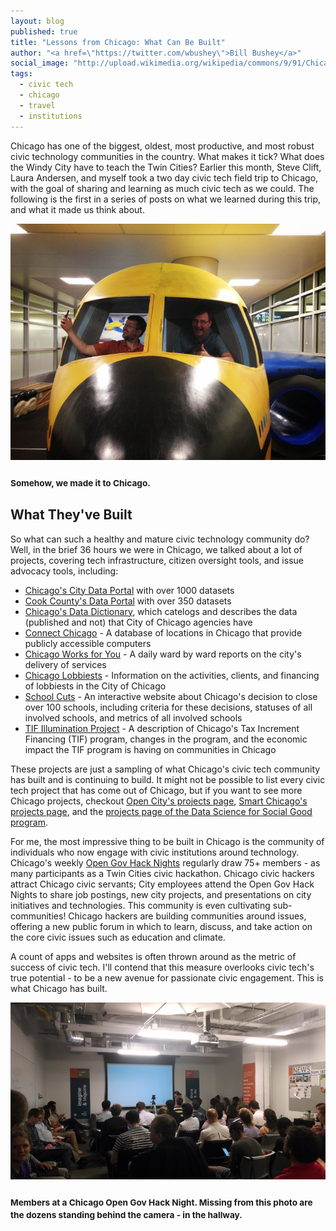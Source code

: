 ```yaml
---
layout: blog
published: true 
title: "Lessons from Chicago: What Can Be Built"
author: "<a href=\"https://twitter.com/wbushey\">Bill Bushey</a>"
social_image: "http://upload.wikimedia.org/wikipedia/commons/9/91/Chicago_River_from_Lake_Street_bridge.jpg"
tags: 
  - civic tech
  - chicago
  - travel
  - institutions
---
```


Chicago has one of the biggest, oldest, most productive, and most robust civic 
technology communities in the country. What makes it tick? What does the Windy 
City have to teach the Twin Cities? Earlier this month, Steve Clift, Laura 
Andersen, and myself took a two day civic tech field trip to Chicago, with the 
goal of sharing and learning as much civic tech as we could. The following is 
the first in a series of posts on what we learned during this trip, and what it
made us think about.

![Bill and Steve flying to Chicago](/images/posts/2014/08/pilots_bill_and_steve.jpg)
<h3><small>Somehow, we made it to Chicago.</small></h3>

## What They've Built

So what can such a healthy and mature civic technology community do? Well, in 
the brief 36 hours we were in Chicago, we talked about a lot of projects, 
covering tech infrastructure, citizen oversight tools, and issue advocacy 
tools, including:

- [Chicago's City Data Portal](https://data.cityofchicago.org/) with over 1000 datasets
- [Cook County's Data Portal](https://datacatalog.cookcountyil.gov/) with over 350 datasets
- [Chicago's Data Dictionary](http://datadictionary.cityofchicago.org/), which catelogs and describes the data (published and not) that City of Chicago agencies have
- [Connect Chicago](http://weconnectchicago.org/) - A database of locations in Chicago that provide publicly accessible computers
- [Chicago Works for You](http://chicagoworksforyou.com/) - A daily ward by ward reports on the city's delivery of services
- [Chicago Lobbiests](http://chicagolobbyists.org/) - Information on the activities, clients, and financing of lobbiests in the City of Chicago
- [School Cuts](http://www.schoolcuts.org/) - An interactive website about Chicago's decision to close over 100 schools, including criteria for these decisions, statuses of all involved schools, and metrics of all involved schools
- [TIF Illumination Project](http://www.tifreports.com/) - A description of Chicago's Tax Increment Financing (TIF) program, changes in the program, and the economic impact the TIF program is having on communities in Chicago

These projects are just a sampling of what Chicago's civic tech community has 
built and is continuing to build. It might not be possible to list every civic 
tech project that has come out of Chicago, but if you want to see more Chicago 
projects, checkout [Open City's projects page](http://opencityapps.org/#projects), 
[Smart Chicago's projects page](http://www.smartchicagocollaborative.org/projects/), 
and the [projects page of the Data Science for Social Good program](http://dssg.io/projects/).

For me, the most impressive thing to be built in Chicago is the community of
individuals who now engage with civic institutions around technology. Chicago's
weekly [Open Gov Hack Nights](http://opengovhacknight.org/) regularly draw 75+ 
members - as many participants as a Twin Cities civic hackathon. Chicago civic 
hackers attract Chicago civic servants; City employees attend the Open Gov Hack
Nights to share job postings, new city projects, and presentations on city 
initiatives and technologies. This community is even cultivating sub-
communities! Chicago hackers are building communities around issues, offering a
new public forum in which to learn, discuss, and take action on the core civic
issues such as education and climate.

A count of apps and websites is often thrown around as the metric of success of
civic tech. I'll contend that this measure overlooks civic tech's true 
potential - to be a new avenue for passionate civic engagement. This is what 
Chicago has built.

![Chicago's Open Gov Hack Night Meeting](/images/posts/2014/08/chicago_open_gov_hack_night.jpg)
<h3><small>Members at a Chicago Open Gov Hack Night. Missing from this photo 
are the dozens standing behind the camera - in the hallway.</small></h3>

